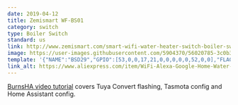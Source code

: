 ```yaml
---
date: 2019-04-12
title: Zemismart WF-BS01
category: switch
type: Boiler Switch
standard: us
link: http://www.zemismart.com/smart-wifi-water-heater-switch-boiler-switches-alexa-google-home-voice-us-standard-touch-panel-timer-outdoor-4g-app-control_p0150.html
image: https://user-images.githubusercontent.com/5904370/56020785-3c0b3600-5d08-11e9-82e2-9bf0ee24169e.png
template: '{"NAME":"BSD29","GPIO":[53,0,0,17,21,0,0,0,0,0,52,0,0],"FLAG":0,"BASE":52}' 
link_alt: https://www.aliexpress.com/item/WiFi-Alexa-Google-Home-Water-Boiler-Switch-Support-Smart-Life-Phone-APP-Control-Control-When-Outside/32971557463.html
---
```


[BurnsHA video tutorial](https://www.youtube.com/watch?v=6vVdPZ37PEc) covers Tuya Convert flashing, Tasmota config and Home Assistant config.
